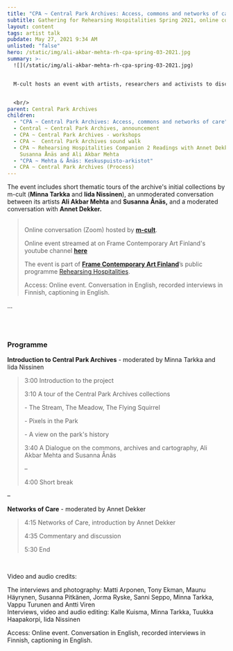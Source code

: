 ```yaml
---
title: "CPA ~ Central Park Archives: Access, commons and networks of care"
subtitle: Gathering for Rehearsing Hospitalities Spring 2021, online conversation 3
layout: content
tags: artist talk
pubdate: May 27, 2021 9:34 AM
unlisted: "false"
hero: /static/img/ali-akbar-mehta-rh-cpa-spring-03-2021.jpg
summary: >-
  ![](/static/img/ali-akbar-mehta-rh-cpa-spring-03-2021.jpg)


  M-cult hosts an event with artists, researchers and activists to discuss notions of access within contexts of urban spaces and online resources. How to think about care, commoning and governance in these hybrid networks of social, ecological and digital?


  <br/>
parent: Central Park Archives
children:
  - "CPA ~ Central Park Archives: Access, commons and networks of care"
  - Central ~ Central Park Archives, announcement
  - CPA ~ Central Park Archives - workshops
  - CPA ~  Central Park Archives sound walk
  - CPA ~ Rehearsing Hospitalities Companion 2 Readings with Annet Dekker, and
    Susanna Ånäs and Ali Akbar Mehta
  - "CPA ~ Mehta & Ånäs: Keskuspuisto-arkistot"
  - CPA ~ Central Park Archives (Process)
---
```

The event includes short thematic tours of the archive's initial collections by m-cult (**Minna Tarkka** and **Iida Nissinen**), an unmoderated conversation between its artists **Ali Akbar Mehta** and **Susanna** **Ånäs,** and a moderated conversation with **Annet Dekker.**

> \
> Online conversation (Zoom) hosted by **[m-cult](https://www.m-cult.org/index.php/news/gathering-rehearsing-hospitalities-central-park-archives-programme-may-27)**.
>
> Online event streamed at [](https://www.youtube.com/channel/UCO9Hbe3QEddu3eIpuq4nm3Q?fbclid=IwAR3ypuREnY_wONLKO-U_IvaNcMG1nI04vAMvrjpQ-HPXwLw2XAS8D95YGxo)on Frame Contemporary Art Finland's youtube channel **[here](https://www.youtube.com/channel/UCO9Hbe3QEddu3eIpuq4nm3Q)**
>
> The event is part of **[Frame Contemporary Art Finland](https://frame-finland.fi/en/)**’s public programme [Rehearsing Hospitalities](https://frame-finland.fi/en/programme/rehearsing-hospitalities/gathering-for-rehearsing-hospitalities-spring-2021/).
>
> Access: Online event. Conversation in English, recorded interviews in Finnish, captioning in English.

...

\
<br/>

### Programme

**Introduction to Central Park Archives** - moderated by Minna Tarkka and Iida Nissinen

> 3:00 Introduction to the project
>
> 3:10 A tour of the Central Park Archives collections
>
> \- The Stream, The Meadow, The Flying Squirrel
>
> \- Pixels in the Park
>
> \- A view on the park's history
>
> 3:40 A Dialogue on the commons, archives and cartography, Ali Akbar Mehta and Susanna Ånäs
>
> –
>
> 4:00 Short break

–

**Networks of Care** - moderated by Annet Dekker

> 4:15 Networks of Care, introduction by Annet Dekker
>
> 4:35 Commentary and discussion
>
> 5:30 End

<br/>

Video and audio credits:

The interviews and photography: Matti Arponen, Tony Ekman, Maunu Häyrynen, Susanna Pitkänen, Jorma Ryske, Sanni Seppo, Minna Tarkka, Vappu Turunen and Antti Viren\
Interviews, video and audio editing: Kalle Kuisma, Minna Tarkka, Tuukka Haapakorpi, Iida Nissinen

Access: Online event. Conversation in English, recorded interviews in Finnish, captioning in English.